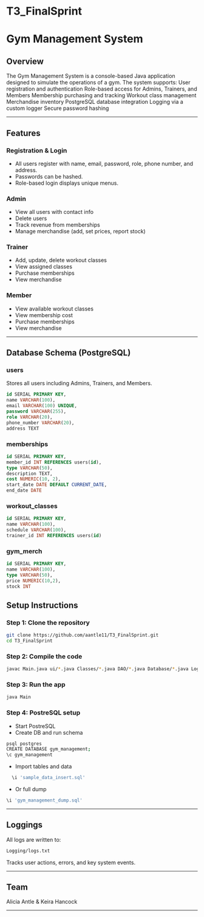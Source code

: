 # T3_FinalSprint

# Gym Management System

## Overview

The Gym Management System is a console-based Java application designed to simulate the operations of a gym. The system supports:
User registration and authentication
Role-based access for Admins, Trainers, and Members
Membership purchasing and tracking
Workout class management
Merchandise inventory
PostgreSQL database integration
Logging via a custom logger
Secure password hashing

---

## Features

### Registration & Login

- All users register with name, email, password, role, phone number, and address.
- Passwords can be hashed.
- Role-based login displays unique menus.

### Admin

- View all users with contact info
- Delete users
- Track revenue from memberships
- Manage merchandise (add, set prices, report stock)

### Trainer

- Add, update, delete workout classes
- View assigned classes
- Purchase memberships
- View merchandise

### Member

- View available workout classes
- View membership cost
- Purchase memberships
- View merchandise

---

## Database Schema (PostgreSQL)

### users

Stores all users including Admins, Trainers, and Members.

```sql
id SERIAL PRIMARY KEY,
name VARCHAR(100),
email VARCHAR(100) UNIQUE,
password VARCHAR(255),
role VARCHAR(20),
phone_number VARCHAR(20),
address TEXT
```

### memberships

```sql
id SERIAL PRIMARY KEY,
member_id INT REFERENCES users(id),
type VARCHAR(50),
description TEXT,
cost NUMERIC(10, 2),
start_date DATE DEFAULT CURRENT_DATE,
end_date DATE
```

### workout_classes

```sql
id SERIAL PRIMARY KEY,
name VARCHAR(100),
schedule VARCHAR(100),
trainer_id INT REFERENCES users(id)
```

### gym_merch

```sql
id SERIAL PRIMARY KEY,
name VARCHAR(100),
type VARCHAR(50),
price NUMERIC(10,2),
stock INT
```

## Setup Instructions

### Step 1: Clone the repository

```bash
git clone https://github.com/aantle11/T3_FinalSprint.git
cd T3_FinalSprint
```

### Step 2: Compile the code

```bash
javac Main.java ui/*.java Classes/*.java DAO/*.java Database/*.java Logging/*.java Services/*.java Utils/*.java
```

### Step 3: Run the app

```bash
java Main
```

### Step 4: PostreSQL setup

- Start PostreSQL
- Create DB and run schema

```bash
psql postgres
CREATE DATABASE gym_management;
\c gym_management
```

- Import tables and data

```bash
  \i 'sample_data_insert.sql'
```

- Or full dump

```bash
\i 'gym_management_dump.sql'
```

---

## Loggings

All logs are written to:

```bash
Logging/logs.txt
```

Tracks user actions, errors, and key system events.

---

## Team

Alicia Antle & Keira Hancock

---
